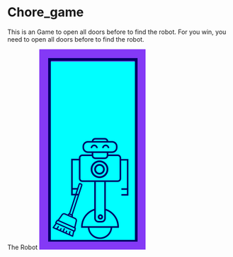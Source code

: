 # Chore_game
This is an Game to open all doors before to find the robot. 
For you win, you need to open all doors before to find the robot. 

The Robot 
<img src="src\img\robot.svg">
